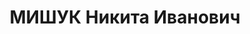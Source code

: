 ---
title: МИШУК Никита Иванович
description: "1895 р. н., с. Штормове Катеринославської губ. Українець, чл. ВКП(б),\
  \ освіта середня, командир дивізії, комбриг, м. Бердичів Вінницької обл. \n  Заарештований\
  \ 25 серп-КК УРСР. ВК ВС СРСР 13 квітня 1938 р. засуджений до розстрілу з позбавленням\
  \ військового звання. Вирок виконано 13 квітня 1938 р. у м. Київ. \n  Реабілітований\
  \ у 1956 р."
---